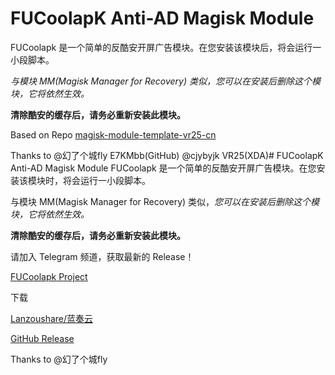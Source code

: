 # FUCoolapK Anti-AD Magisk Module
FUCoolapk 是一个简单的反酷安开屏广告模块。在您安装该模块后，将会运行一小段脚本。

*与模块 MM(Magisk Manager for Recovery) 类似，您可以在安装后删除这个模块，它将依然生效。*

**清除酷安的缓存后，请务必重新安装此模块。**


Based on Repo  [magisk-module-template-vr25-cn](https://github.com/E7KMbb/magisk-module-template-vr25-cn)

Thanks to @幻了个城fly E7KMbb(GitHub) @cjybyjk VR25(XDA)# FUCoolapK Anti-AD Magisk Module
FUCoolapk 是一个简单的反酷安开屏广告模块。在您安装该模块时，将会运行一小段脚本。

与模块 MM(Magisk Manager for Recovery) 类似，*您可以在安装后删除这个模块，它将依然生效。*

**清除酷安的缓存后，请务必重新安装此模块。**


请加入 Telegram 频道，获取最新的 Release！

[FUCoolapk Project](t.me/fucoolapk)


下载

[Lanzoushare/蓝奏云](http://t.cn/ESovBa3)

[GitHub Release](https://github.com/Flyfish233/FUCoolapK/release)


Thanks to @幻了个城fly
